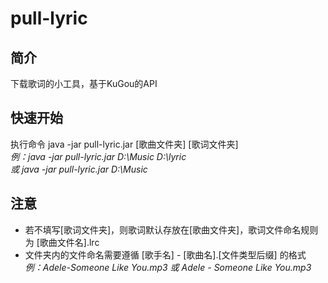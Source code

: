 # pull-lyric

## 简介
下载歌词的小工具，基于KuGou的API

## 快速开始
执行命令 java -jar pull-lyric.jar [歌曲文件夹] [歌词文件夹]  
_例：java -jar pull-lyric.jar D:\Music D:\lyric_  
_或 java -jar pull-lyric.jar D:\Music_  

## 注意
- 若不填写[歌词文件夹]，则歌词默认存放在[歌曲文件夹]，歌词文件命名规则为 [歌曲文件名].lrc
- 文件夹内的文件命名需要遵循 [歌手名] - [歌曲名].[文件类型后缀] 的格式  
  _例：Adele-Someone Like You.mp3 或 Adele - Someone Like You.mp3_
